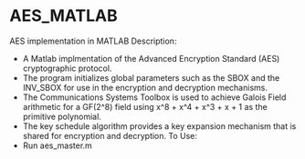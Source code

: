 # AES_MATLAB
AES implementation in MATLAB
Description:

-    A Matlab implmentation of the Advanced Encryption Standard (AES)
    cryptographic protocol.
-    The program initializes global parameters such as the SBOX and
    the INV_SBOX for use in the encryption and decryption mechanisms.
-    The Communications Systems Toolbox is used to achieve Galois Field
    arithmetic for a GF(2^8) field using x^8 + x^4 + x^3 + x + 1 as the
    primitive polynomial.
-    The key schedule algorithm provides a key expansion mechanism that
    is shared for encryption and decryption.
To Use:
-    Run aes_master.m
